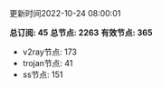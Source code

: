 更新时间2022-10-24 08:00:01

**总订阅: 45**
**总节点: 2263**
**有效节点: 365**
- v2ray节点: 173
- trojan节点: 41
- ss节点: 151
